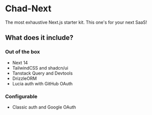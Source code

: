 # Chad-Next

The most exhaustive Next.js starter kit. This one's for your next SaaS!

## What does it include?

### Out of the box
- Next 14
- TailwindCSS and shadcn/ui
- Tanstack Query and Devtools
- DrizzleORM
- Lucia auth with GitHub OAuth

### Configurable
- Classic auth and Google OAuth
